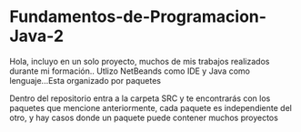 # Fundamentos-de-Programacion-Java-2
Hola, incluyo en un solo proyecto, muchos de mis trabajos realizados durante mi formación.. Utlizo NetBeands como IDE y Java como lenguaje...Esta organizado por paquetes

Dentro del repositorio entra a la carpeta SRC y te encontrarás con los paquetes que mencione anteriormente, cada paquete es independiente del otro, y 
hay casos donde un paquete puede contener muchos proyectos
